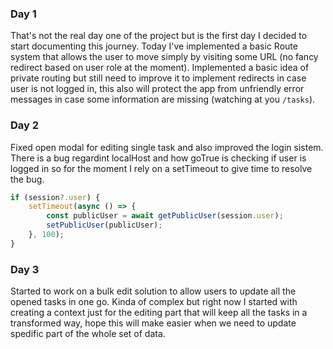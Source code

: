 ### Day 1
That's not the real day one of the project but is the first day I decided to start documenting this journey. Today I've implemented a basic Route system that allows the user to move simply by visiting some URL (no fancy redirect based on user role at the moment).
Implemented a basic idea of private routing but still need to improve it to implement redirects in case user is not logged in, this also will protect the app from unfriendly error messages in case some information are missing (watching at you `/tasks`).

### Day 2
Fixed open modal for editing single task and also improved the login sistem. There is a bug regardint localHost and how goTrue is checking if user is logged in so for the moment I rely on a setTimeout to give time to resolve the bug.
```js
if (session?.user) {
	setTimeout(async () => {
		const publicUser = await getPublicUser(session.user);
		setPublicUser(publicUser);
	}, 100);
}
```

### Day 3
Started to work on a bulk edit solution to allow users to update all the opened tasks in one go. Kinda of complex but right now I started with creating a context just for the editing part that will keep all the tasks in a transformed way, hope this will make easier when we need to update spedific part of the whole set of data.
